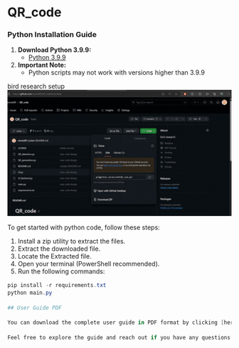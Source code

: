 # QR_code
### Python Installation Guide


1. **Download Python 3.9.9:**
   - [Python 3.9.9](https://www.python.org/downloads/release/python-399/)
2. **Important Note:**
   - Python scripts may not work with versions higher than 3.9.9


bird research setup
![Image Alt Text](https://github.com/movie99/QR_code/raw/main/Untitled%20design.gif)


To get started with python code, follow these steps:

1. Install a zip utility to extract the files.
2. Extract the downloaded file.
3. Locate the Extracted file.
4. Open your terminal (PowerShell recommended).
5. Run the following commands:

```powershell
pip install -r requirements.txt
python main.py

## User Guide PDF

You can download the complete user guide in PDF format by clicking [here](https://github.com/movie99/QR_code/blob/main/QR%20Code%20Program%20User%20Guide.pdf).

Feel free to explore the guide and reach out if you have any questions or feedback!
